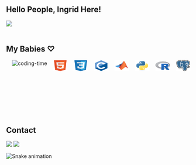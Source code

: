 ## Hello People, Ingrid Here!

<div >
  <img height="180em" src="https://github-readme-stats.vercel.app/api?username=Ingridvasc&show_icons=true&theme=radical"/>
</div>
<br> 

 ## My Babies ♡
 
  <div style="display: flex; justify-content: space-between;"> <br>
  <img align="left"height="150" alt="coding-time" src="code.gif">
  <img align="center" height="30" width="40" alt="html-icon" src="https://raw.githubusercontent.com/devicons/devicon/master/icons/html5/html5-original.svg">
  <img align="center" height="30" width="40" alt="css-icon" src="https://raw.githubusercontent.com/devicons/devicon/master/icons/css3/css3-original.svg">
  <img align="center" height="30" width="40" alt="c-icon" src="https://raw.githubusercontent.com/devicons/devicon/master/icons/c/c-original.svg">
  <img align="center" height="30" width="40" alt="css-icon" src="https://raw.githubusercontent.com/devicons/devicon/master/icons/matlab/matlab-original.svg">
  <img align="center" height="30" width="40" alt="css-icon" src="https://raw.githubusercontent.com/devicons/devicon/master/icons/python/python-original.svg">
  <img align="center" height="30" width="40" alt="css-icon" src="https://raw.githubusercontent.com/devicons/devicon/master/icons/r/r-original.svg">
  <img align="center" height="30" width="40" alt="css-icon" src="https://raw.githubusercontent.com/devicons/devicon/master/icons/postgresql/postgresql-original.svg">
</div>

 ## Contact
 
  <a href = "mailto:ingridkaroline19@gmail.com"><img src="https://img.shields.io/badge/-Gmail-%23333?style=for-the-badge&logo=gmail&logoColor=white" target="_blank"></a>
  <a href="https://www.linkedin.com/in/ingrid-karoline-vasconcelos-da-silva-18635a230" target="_blank"><img src="https://img.shields.io/badge/-LinkedIn-%230077B5?style=for-the-badge&logo=linkedin&logoColor=white" target="_blank"></a> 

![Snake animation](https://github.com/LuigiGF/LuigiGF/blob/output/github-contribution-grid-snake.svg)
